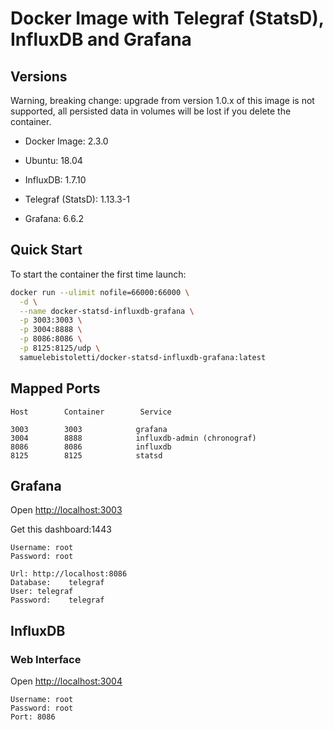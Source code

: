 # Docker Image with Telegraf (StatsD), InfluxDB and Grafana

## Versions

Warning, breaking change: upgrade from version 1.0.x of this image is not supported, all persisted data in volumes will be lost if you delete the container.

- Docker Image: 2.3.0

- Ubuntu: 18.04

- InfluxDB: 1.7.10

- Telegraf (StatsD): 1.13.3-1

- Grafana: 6.6.2

## Quick Start

To start the container the first time launch:

```bash
docker run --ulimit nofile=66000:66000 \
  -d \
  --name docker-statsd-influxdb-grafana \
  -p 3003:3003 \
  -p 3004:8888 \
  -p 8086:8086 \
  -p 8125:8125/udp \
  samuelebistoletti/docker-statsd-influxdb-grafana:latest
```

## Mapped Ports

```
Host        Container        Service

3003        3003            grafana
3004        8888            influxdb-admin (chronograf)
8086        8086            influxdb
8125        8125            statsd
```

## Grafana

Open [http://localhost:3003](http://localhost:3003/) 

Get this dashboard:1443

```
Username: root
Password: root
```

```
Url: http://localhost:8086
Database:    telegraf
User: telegraf
Password:    telegraf
```

## InfluxDB

### Web Interface

Open [http://localhost:3004](http://localhost:3004/)

```
Username: root
Password: root
Port: 8086
```

##### 
